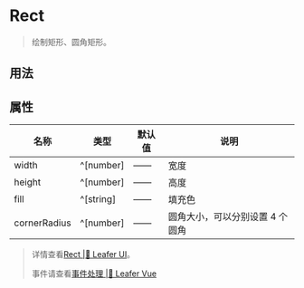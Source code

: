 <script setup lang="ts">
import code from './Rect.vue?raw'
</script>
# Rect
>
> 绘制矩形、圆角矩形。
>

## 用法
<Repl :code />

## 属性

| 名称 | 类型 | 默认值 | 说明 |
| --- | --- | --- | --- |
| width | ^[number] | —— | 宽度 |
| height | ^[number] | —— | 高度 |
| fill | ^[string] | —— | 填充色 |
| cornerRadius | ^[number] | —— | 圆角大小，可以分别设置 4 个圆角 |

> 详情查看[Rect |🌿 Leafer UI](https://www.leaferjs.com/ui/reference/display/Rect.html)。
>
> 事件请查看[事件处理 |🌿 Leafer Vue](/guide/events/events)
